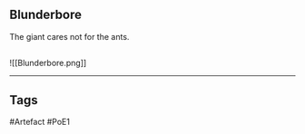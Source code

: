 ## Blunderbore
The giant cares not for the ants.
##
![[Blunderbore.png]]

---
## Tags
#Artefact
#PoE1
